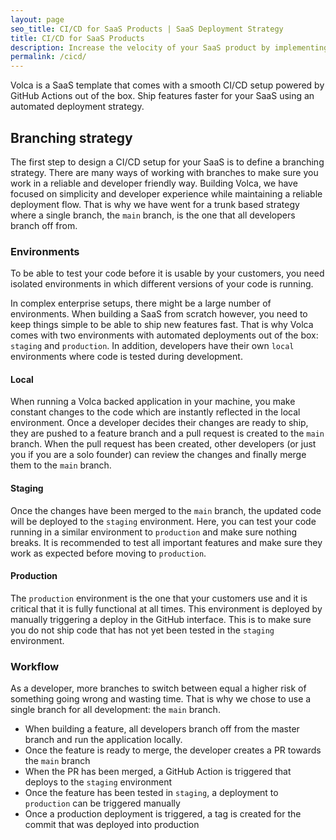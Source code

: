 ```yaml
---
layout: page
seo_title: CI/CD for SaaS Products | SaaS Deployment Strategy
title: CI/CD for SaaS Products
description: Increase the velocity of your SaaS product by implementing a simple and reliable CI/CD workflow by utalizing GitHub actions
permalink: /cicd/
---
```


Volca is a SaaS template that comes with a smooth CI/CD setup powered by GitHub Actions out of the box. Ship features faster for your SaaS using an automated deployment strategy.

## Branching strategy

The first step to design a CI/CD setup for your SaaS is to define a branching strategy. There are many ways of working with branches to make sure you work in a reliable and developer friendly way. Building Volca, we have focused on simplicity and developer experience while maintaining a reliable deployment flow. That is why we have went for a trunk based strategy where a single branch, the `main` branch, is the one that all developers branch off from.

### Environments

To be able to test your code before it is usable by your customers, you need isolated environments in which different versions of your code is running.

In complex enterprise setups, there might be a large number of environments. When building a SaaS from scratch however, you need to keep things simple to be able to ship new features fast. That is why Volca comes with two environments with automated deployments out of the box: `staging` and `production`. In addition, developers have their own `local` environments where code is tested during development.

#### Local

When running a Volca backed application in your machine, you make constant changes to the code which are instantly reflected in the local environment. Once a developer decides their changes are ready to ship, they are pushed to a feature branch and a pull request is created to the `main` branch. When the pull request has been created, other developers (or just you if you are a solo founder) can review the changes and finally merge them to the `main` branch.

#### Staging

Once the changes have been merged to the `main` branch, the updated code will be deployed to the `staging` environment. Here, you can test your code running in a similar environment to `production` and make sure nothing breaks. It is recommended to test all important features and make sure they work as expected before moving to `production`.

#### Production

The `production` environment is the one that your customers use and it is critical that it is fully functional at all times. This environment is deployed by manually triggering a deploy in the GitHub interface. This is to make sure you do not ship code that has not yet been tested in the `staging` environment.

### Workflow

As a developer, more branches to switch between equal a higher risk of something going wrong and wasting time. That is why we chose to use a single branch for all development: the `main` branch.

- When building a feature, all developers branch off from the master branch and run the application locally.
- Once the feature is ready to merge, the developer creates a PR towards the `main` branch
- When the PR has been merged, a GitHub Action is triggered that deploys to the `staging` environment
- Once the feature has been tested in `staging`, a deployment to `production` can be triggered manually
- Once a production deployment is triggered, a tag is created for the commit that was deployed into production

